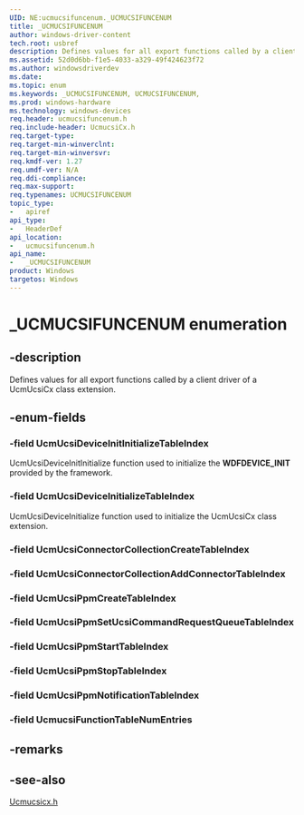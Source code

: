 ```yaml
---
UID: NE:ucmucsifuncenum._UCMUCSIFUNCENUM
title: _UCMUCSIFUNCENUM
author: windows-driver-content
tech.root: usbref
description: Defines values for all export functions called by a client driver of a UcmUcsiCx class extension. 
ms.assetid: 52d0d6bb-f1e5-4033-a329-49f424623f72
ms.author: windowsdriverdev
ms.date: 
ms.topic: enum
ms.keywords: _UCMUCSIFUNCENUM, UCMUCSIFUNCENUM, 
ms.prod: windows-hardware
ms.technology: windows-devices
req.header: ucmucsifuncenum.h
req.include-header: UcmucsiCx.h
req.target-type:
req.target-min-winverclnt:
req.target-min-winversvr:
req.kmdf-ver: 1.27
req.umdf-ver: N/A
req.ddi-compliance:
req.max-support:
req.typenames: UCMUCSIFUNCENUM
topic_type: 
-	apiref
api_type: 
-	HeaderDef
api_location: 
-	ucmucsifuncenum.h
api_name: 
-	_UCMUCSIFUNCENUM
product: Windows
targetos: Windows
---
```


# _UCMUCSIFUNCENUM enumeration

## -description
Defines values for all export functions called by a client driver of a UcmUcsiCx class extension. 


## -enum-fields

### -field UcmUcsiDeviceInitInitializeTableIndex 
UcmUcsiDeviceInitInitialize function used to initialize the **WDFDEVICE_INIT** provided by the framework.

### -field UcmUcsiDeviceInitializeTableIndex
UcmUcsiDeviceInitialize function used to initialize the UcmUcsiCx class extension.

### -field UcmUcsiConnectorCollectionCreateTableIndex 


### -field UcmUcsiConnectorCollectionAddConnectorTableIndex 
### -field UcmUcsiPpmCreateTableIndex 
### -field UcmUcsiPpmSetUcsiCommandRequestQueueTableIndex 
### -field UcmUcsiPpmStartTableIndex 
### -field UcmUcsiPpmStopTableIndex 
### -field UcmUcsiPpmNotificationTableIndex 
### -field UcmucsiFunctionTableNumEntries 

## -remarks

## -see-also

[Ucmucsicx.h](..\ucmucsicx\index.md)